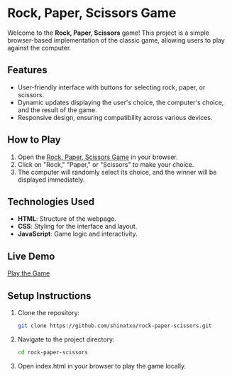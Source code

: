 # Rock, Paper, Scissors Game

Welcome to the **Rock, Paper, Scissors** game! This project is a simple browser-based implementation of the classic game, allowing users to play against the computer.

## Features
- User-friendly interface with buttons for selecting rock, paper, or scissors.
- Dynamic updates displaying the user's choice, the computer's choice, and the result of the game.
- Responsive design, ensuring compatibility across various devices.

## How to Play
1. Open the [Rock, Paper, Scissors Game](https://shinatxo.github.io/rock-paper-scissors/) in your browser.
2. Click on "Rock," "Paper," or "Scissors" to make your choice.
3. The computer will randomly select its choice, and the winner will be displayed immediately.

## Technologies Used
- **HTML**: Structure of the webpage.
- **CSS**: Styling for the interface and layout.
- **JavaScript**: Game logic and interactivity.

## Live Demo
[Play the Game](https://shinatxo.github.io/rock-paper-scissors/)

## Setup Instructions
1. Clone the repository:
   ```bash
   git clone https://github.com/shinatxo/rock-paper-scissors.git

2. Navigate to the project directory:
   ```bash
   cd rock-paper-scissors

3. Open index.html in your browser to play the game locally.
